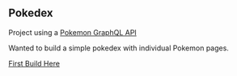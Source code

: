 ## Pokedex 

Project using a [Pokemon GraphQL API](https://graphql-pokemon.now.sh/)

Wanted to build a simple pokedex with individual Pokemon pages. 

[First Build Here](https://pokedex-v1.netlify.app/)




